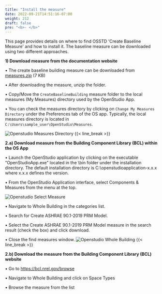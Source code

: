 ```yaml
---
title: "Install the measure"
date: 2022-09-21T14:51:16-07:00
weight: 212
draft: false
pre: "<b>- </b>"
---
```


This page provides details on where to find OSSTD 'Create Baseline Measure' and how to install it. The baseline measure can be downloaded using two different approaches.

**1)	Download measure from the documentation website**

•	The create baseline building measure can be downloaded from [measures.zip](/BEM-for-PRM/get_start/os_app/run_measure_cli.files/measures.zip) (7 KB)

•	After downloading the measure, unzip the folder.

•	Copy/Move the `CreateBaselineBuilding` measure folder to the local measures (My Measures) directory used by the OpenStudio App.

•	You can check the measures directory by clicking on `Change My Measures Directory` under the Preferences tab of the OS app. Typically, the local measures directory is located in `C:\Users\sample_user\OpenStudio\Measures`.

![Openstudio Measures Directory](/BEM-for-PRM/get_start/os_app/images/osapp_measures_directory.jpg?width=800px&align=left&classes=border)
{{< line_break >}}

**2.a)	Download measure from the Building Component Library (BCL) within the OS App**

•	Launch the OpenStudio application by clicking on the executable “OpenStudioApp.exe” located in the \bin folder under the installation directory. The default installation directory is C:\openstudioapplication-x.x.x where x.x.x defines the version.

•	From the OpenStudio Application interface, select Components & Measures from the menu at the top.

![Openstudio Select Measure](/BEM-for-PRM/get_start/os_app/images/osapp_select_measure.jpg?width=800px&align=left&classes=border)

•	Navigate to Whole Building in the categories list.

•	Search for Create ASHRAE 90.1-2019 PRM Model.

•	Select the Create ASHRAE 90.1-2019 PRM Model measure in the search result (check the box) and click download.

•	Close the find measures window.
![Openstudio Whole Building](/BEM-for-PRM/get_start/os_app/images/whole_building.jpg?width=800px&align=left&classes=border)
{{< line_break >}}

**2.b) Download the measure from the Building Component Library (BCL) website**

•	Go to https://bcl.nrel.gov/browse 

•	Navigate to Whole Building and click on Space Types 

•	Browse the measure from the list
